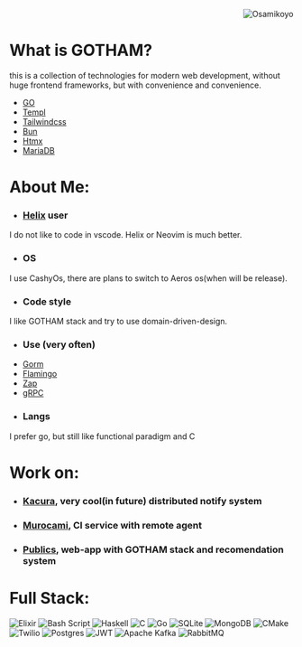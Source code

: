<p align="right"> <img src="https://komarev.com/ghpvc/?username=osamikoyo&label=Profile%20views&color=0e75b6&size=24&style=flat" alt="Osamikoyo" /> </p>

# What is GOTHAM?
this is a collection of technologies for modern web development, without huge frontend frameworks, but with convenience and convenience.

* [GO](https://go.dev/)
* [Templ](https://templ.guide/)
* [Tailwindcss](https://tailwindcss.com/)
* [Bun](https://bun.sh/)
* [Htmx](https://htmx.org/)
* [MariaDB](https://mariadb.org/)

# About Me:
* ### [Helix](https://helix-editor.com/) user
I do not like to code in vscode. 
Helix or Neovim is much better.
* ### OS
I use CashyOs, there are plans to switch to Aeros os(when will be release).
* ### Code style
I like GOTHAM stack and try to use domain-driven-design.
* ### Use (very often)
* [Gorm](https://gorm.io/)
* [Flamingo](https://www.flamingo.me/)
* [Zap](https://github.com/uber-go/zap)
* [gRPC](https://grpc.io/)
* ### Langs
I prefer go, but still like functional paradigm and C


# Work on:
* ### [Kacura](https://github.com/Koyo-os/Kacura), very cool(in future) distributed notify system
* ### [Murocami](https://github.com/Koyo-os/murocami), CI service with remote agent
* ### [Publics](https://github.com/osamikoyo/publics), web-app with GOTHAM stack and recomendation system

# Full Stack:
![Elixir](https://img.shields.io/badge/elixir-%234B275F.svg?style=for-the-badge&logo=elixir&logoColor=white) ![Bash Script](https://img.shields.io/badge/bash_script-%23121011.svg?style=for-the-badge&logo=gnu-bash&logoColor=white) ![Haskell](https://img.shields.io/badge/Haskell-5e5086?style=for-the-badge&logo=haskell&logoColor=white) ![C](https://img.shields.io/badge/c-%2300599C.svg?style=for-the-badge&logo=c&logoColor=white) ![Go](https://img.shields.io/badge/go-%2300ADD8.svg?style=for-the-badge&logo=go&logoColor=white) ![SQLite](https://img.shields.io/badge/sqlite-%2307405e.svg?style=for-the-badge&logo=sqlite&logoColor=white) ![MongoDB](https://img.shields.io/badge/MongoDB-%234ea94b.svg?style=for-the-badge&logo=mongodb&logoColor=white) ![CMake](https://img.shields.io/badge/CMake-%23008FBA.svg?style=for-the-badge&logo=cmake&logoColor=white) ![Twilio](https://img.shields.io/badge/Twilio-F22F46?style=for-the-badge&logo=Twilio&logoColor=white) ![Postgres](https://img.shields.io/badge/postgres-%23316192.svg?style=for-the-badge&logo=postgresql&logoColor=white) ![JWT](https://img.shields.io/badge/JWT-black?style=for-the-badge&logo=JSON%20web%20tokens) ![Apache Kafka](https://img.shields.io/badge/Apache%20Kafka-000?style=for-the-badge&logo=apachekafka) ![RabbitMQ](https://img.shields.io/badge/rabbitmq-FF6600?style=for-the-badge&logo=rabbitmq&logoColor=white)
